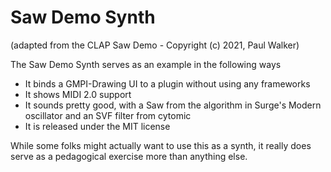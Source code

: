 # Saw Demo Synth

(adapted from the CLAP Saw Demo - Copyright (c) 2021, Paul Walker)

The Saw Demo Synth serves as an example in the following ways

- It binds a GMPI-Drawing UI to a plugin without using any frameworks
- It shows MIDI 2.0 support
- It sounds pretty good, with a Saw from the algorithm in Surge's Modern oscillator
  and an SVF filter from cytomic
- It is released under the MIT license

While some folks might actually want to use this as a synth, it really does serve
as a pedagogical exercise more than anything else.
